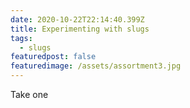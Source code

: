```yaml
---
date: 2020-10-22T22:14:40.399Z
title: Experimenting with slugs
tags:
  - slugs
featuredpost: false
featuredimage: /assets/assortment3.jpg
---
```

Take one